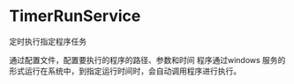 TimerRunService
===============

定时执行指定程序任务

通过配置文件，配置要执行的程序的路径、参数和时间
程序通过windows 服务的形式运行在系统中，到指定运行时间时，会自动调用程序进行执行。
